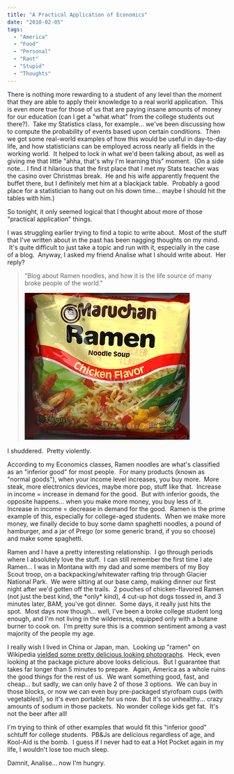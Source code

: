```yaml
---
title: "A Practical Application of Economics"
date: "2010-02-05"
tags:
  - "America"
  - "Food"
  - "Personal"
  - "Rant"
  - "Stupid"
  - "Thoughts"
---
```


There is nothing more rewarding to a student of any level than the moment that they are able to apply their knowledge to a real world application.  This is even more true for those of us that are paying insane amounts of money for our education (can I get a "what what" from the college students out there?).  Take my Statistics class, for example... we've been discussing how to compute the probability of events based upon certain conditions.  Then we got some real-world examples of how this would be useful in day-to-day life, and how statisticians can be employed across nearly all fields in the working world.  It helped to lock in what we'd been talking about, as well as giving me that little "ahha, that's why I'm learning this" moment.  (On a side note... I find it hilarious that the first place that I met my Stats teacher was the casino over Christmas break.  He and his wife apparently frequent the buffet there, but I definitely met him at a blackjack table.  Probably a good place for a statistician to hang out on his down time... maybe I should hit the tables with him.)

So tonight, it only seemed logical that I thought about more of those "practical application" things.

I was struggling earlier trying to find a topic to write about.  Most of the stuff that I've written about in the past has been nagging thoughts on my mind.  It's quite difficult to just take a topic and run with it, especially in the case of a blog.  Anyway, I asked my friend Analise what I should write about.  Her reply?

> "Blog about Ramen noodles, and how it is the life source of many broke people of the world."
> 
> ![](images/ramennoodles.jpg)

I shuddered.  Pretty violently.

According to my Economics classes, Ramen noodles are what's classified as an "inferior good" for most people.  For many products (known as "normal goods"), when your income level increases, you buy more.  More steak, more electronics devices, maybe more pop, stuff like that.  Increase in income = increase in demand for the good.  But with inferior goods, the opposite happens... when you make more money, you buy less of it.  Increase in income = decrease in demand for the good.  Ramen is the prime example of this, especially for college-aged students.  When we make more money, we finally decide to buy some damn spaghetti noodles, a pound of hamburger, and a jar of Prego (or some generic brand, if you so choose) and make some spaghetti.

Ramen and I have a pretty interesting relationship.  I go through periods where I absolutely love the stuff.  I can still remember the first time I ate Ramen... I was in Montana with my dad and some members of my Boy Scout troop, on a backpacking/whitewater rafting trip through Glacier National Park.  We were sitting at our base camp, making dinner our first night after we'd gotten off the trails.  2 pouches of chicken-flavored Ramen (not just the best kind, the \*only\* kind), 4 cut-up hot dogs tossed in, and 3 minutes later, BAM, you've got dinner.  Some days, it really just hits the spot.  Most days now though... well, I've been a broke college student long enough, and I'm not living in the wilderness, equipped only with a butane burner to cook on.  I'm pretty sure this is a common sentiment among a vast majority of the people my age.

I really wish I lived in China or Japan, man.  Looking up "ramen" on Wikipedia [yielded some pretty delicious looking photographs](http://en.wikipedia.org/wiki/Ramen).  Heck, even looking at the package picture above looks delicious.  But I guarantee that takes far longer than 5 minutes to prepare.  Again, America as a whole ruins the good things for the rest of us.  We want something good, fast, and cheap... but sadly, we can only have 2 of those 3 options.  We can buy in those blocks, or now we can even buy pre-packaged styrofoam cups (with vegetables!), so it's even portable for us now.  But it's so unhealthy... crazy amounts of sodium in those packets.  No wonder college kids get fat.  It's not the beer after all!

I'm trying to think of other examples that would fit this "inferior good" schtuff for college students.  PB&Js are delicious regardless of age, and Kool-Aid is the bomb.  I guess if I never had to eat a Hot Pocket again in my life, I wouldn't lose too much sleep.

Damnit, Analise... now I'm hungry.
